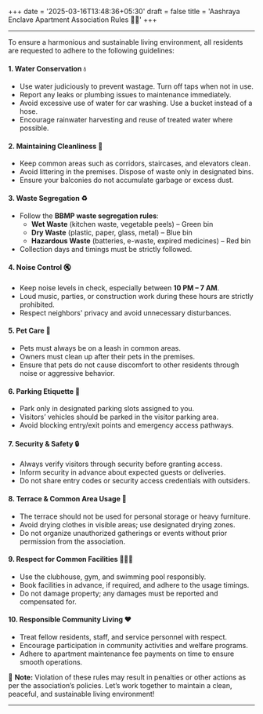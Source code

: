 +++
date = '2025-03-16T13:48:36+05:30'
draft = false
title = 'Aashraya Enclave Apartment Association Rules 🏢🏡'
+++


---
  
To ensure a harmonious and sustainable living environment, all residents are requested to adhere to the following guidelines:  

#### **1. Water Conservation 💧**  
- Use water judiciously to prevent wastage. Turn off taps when not in use.  
- Report any leaks or plumbing issues to maintenance immediately.  
- Avoid excessive use of water for car washing. Use a bucket instead of a hose.  
- Encourage rainwater harvesting and reuse of treated water where possible.  

#### **2. Maintaining Cleanliness 🧹**  
- Keep common areas such as corridors, staircases, and elevators clean.  
- Avoid littering in the premises. Dispose of waste only in designated bins.  
- Ensure your balconies do not accumulate garbage or excess dust.  

#### **3. Waste Segregation ♻️**  
- Follow the **BBMP waste segregation rules**:  
  - **Wet Waste** (kitchen waste, vegetable peels) – Green bin  
  - **Dry Waste** (plastic, paper, glass, metal) – Blue bin  
  - **Hazardous Waste** (batteries, e-waste, expired medicines) – Red bin  
- Collection days and timings must be strictly followed.  

#### **4. Noise Control 🔇**  
- Keep noise levels in check, especially between **10 PM – 7 AM**.  
- Loud music, parties, or construction work during these hours are strictly prohibited.  
- Respect neighbors' privacy and avoid unnecessary disturbances.  

#### **5. Pet Care 🐾**  
- Pets must always be on a leash in common areas.  
- Owners must clean up after their pets in the premises.  
- Ensure that pets do not cause discomfort to other residents through noise or aggressive behavior.  

#### **6. Parking Etiquette 🚗**  
- Park only in designated parking slots assigned to you.  
- Visitors’ vehicles should be parked in the visitor parking area.  
- Avoid blocking entry/exit points and emergency access pathways.  

#### **7. Security & Safety 🔒**  
- Always verify visitors through security before granting access.  
- Inform security in advance about expected guests or deliveries.  
- Do not share entry codes or security access credentials with outsiders.  

#### **8. Terrace & Common Area Usage 🌇**  
- The terrace should not be used for personal storage or heavy furniture.  
- Avoid drying clothes in visible areas; use designated drying zones.  
- Do not organize unauthorized gatherings or events without prior permission from the association.  

#### **9. Respect for Common Facilities 🏋️‍♂️🎾**  
- Use the clubhouse, gym, and swimming pool responsibly.  
- Book facilities in advance, if required, and adhere to the usage timings.  
- Do not damage property; any damages must be reported and compensated for.  

#### **10. Responsible Community Living ❤️**  
- Treat fellow residents, staff, and service personnel with respect.  
- Encourage participation in community activities and welfare programs.  
- Adhere to apartment maintenance fee payments on time to ensure smooth operations.  

📢 **Note:** Violation of these rules may result in penalties or other actions as per the association’s policies. Let’s work together to maintain a clean, peaceful, and sustainable living environment!  

---

